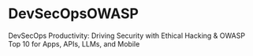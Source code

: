 # DevSecOpsOWASP
DevSecOps Productivity: Driving Security with Ethical Hacking &amp; OWASP Top 10 for Apps, APIs, LLMs, and Mobile

